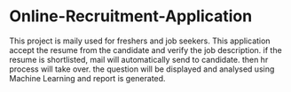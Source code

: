# Online-Recruitment-Application
This project is maily used for freshers and job seekers. This application accept the resume from the candidate and verify the job description. if the resume is shortlisted, mail will automatically send to candidate. then hr process will take over. the question will be displayed and analysed using Machine Learning and report is generated.
